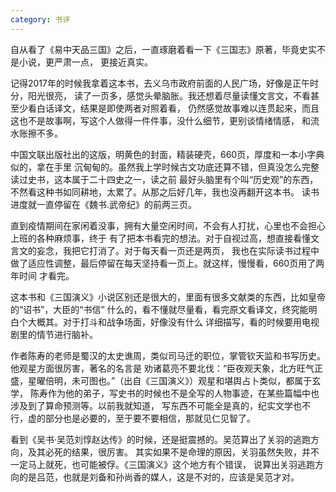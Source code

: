 ```yaml
---
category: 书评
---
```

自从看了《易中天品三国》之后，一直琢磨着看一下《三国志》原著，毕竟史实不是小说，更严肃一点，
更接近真实。

记得2017年的时候我拿着这本书，去义乌市政府前面的人民广场，好像是正午时分，阳光很亮，
读了一页多，感觉头晕脑胀。我还想着尽量读懂文言文，不看甚至少看白话译文，结果是即使两者对照着看，
仍然感觉故事难以连贯起来，而且这也不是故事啊，写这个人做得一件件事，没什么细节，更别谈情绪情感，
和流水账擦不多。

中国文联出版社出的这版，明黄色的封面，精装硬壳，660页，厚度和一本小字典似的，拿在手里
沉甸甸的。虽然我上学时候古文功底还算不错，但真没怎么完整读过史书，这本属于二十四史之一，读之前
最好头脑里有个叫“历史观”的东西，不然看这种书如同耕地，太累了。从那之后好几年，我也没再翻开这本书。
读书进度就一直停留在《魏书.武帝纪》的前两三页。

直到疫情期间在家闲着没事，拥有大量空闲时间，不会有人打扰，心里也不会担心上班的各种麻烦事，终于
有了把本书看完的想法。对于自视过高，想直接看懂文言文的妄念，我把它打消了。对于每天看一页还是两页，
我也在实际读书过程中做了适应性调整，最后停留在每天坚持看一页上。就这样，慢慢看，660页用了两年时间
才看完。

这本书和《三国演义》小说区别还是很大的，里面有很多文献类的东西，比如皇帝的“诏书”，大臣的“书信”
什么的，看不懂就尽量看，看完原文看译文，终究能明白个大概其。对于打斗和战争场面，好像没有什么
详细描写，看的时候要用电视剧里的情节进行脑补。

作者陈寿的老师是蜀汉的太史谯周，类似司马迁的职位，掌管钦天监和书写历史。他观星方面很厉害，著名的名言是
劝诸葛亮不要北伐：“臣夜观天象，北方旺气正盛，星曜倍明，未可图也。”（出自《三国演义》）观星和堪舆占卜类似，都属于玄学，
陈寿作为他的弟子，写史书的时候也不是全写的人物事迹，在某些篇幅中也涉及到了算命预测等。以前我就知道，
写东西不可能全是真的，纪实文学也不行，虚的部分也是必要的，至于要不要相信，那就见仁见智了。

看到《吴书·吴范刘惇赵达传》的时候，还是挺震撼的。吴范算出了关羽的逃跑方向，及其必死的结果，很厉害。
其实如果不是命理的原因，关羽虽然失败，并不一定马上就死，也可能被俘。《三国演义》这个地方有个错误，
说算出关羽逃跑方向的是吕范，也就是刘备和孙尚香的媒人，这是不对的，应该是吴范才对。

